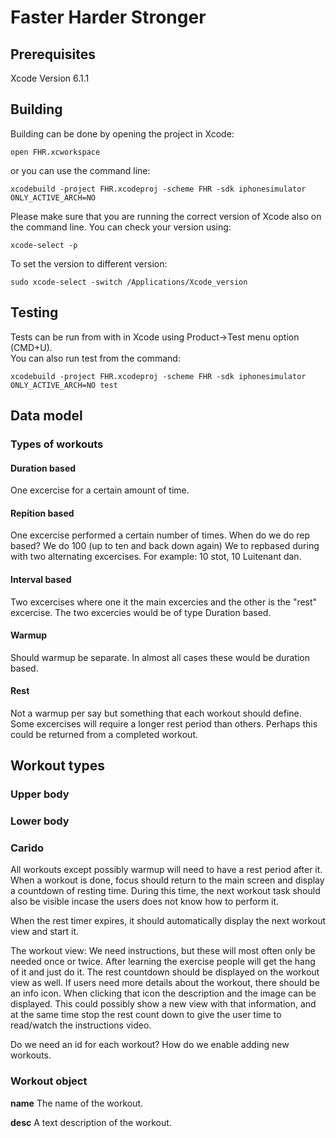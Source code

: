 # Faster Harder Stronger

## Prerequisites 
Xcode Version 6.1.1

## Building

Building can be done by opening the project in Xcode:

    open FHR.xcworkspace

or you can use the command line:

    xcodebuild -project FHR.xcodeproj -scheme FHR -sdk iphonesimulator ONLY_ACTIVE_ARCH=NO

Please make sure that you are running the correct version of Xcode also on the command line. You can check
your version using:

    xcode-select -p

To set the version to different version:

    sudo xcode-select -switch /Applications/Xcode_version
    

## Testing
Tests can be run from with in Xcode using Product->Test menu option (CMD+U).  
You can also run test from the command:

    xcodebuild -project FHR.xcodeproj -scheme FHR -sdk iphonesimulator ONLY_ACTIVE_ARCH=NO test


## Data model
### Types of workouts
#### Duration based
One excercise for a certain amount of time.

#### Repition based
One excercise performed a certain number of times.
When do we do rep based? 
We do 100 (up to ten and back down again)
We to repbased during with two alternating excercises. For example:
10 stot, 10 Luitenant dan.

#### Interval based
Two excercises where one it the main excercies and the other is the "rest" excercise.
The two excercies would be of type Duration based. 

#### Warmup
Should warmup be separate. In almost all cases these would be duration based.

#### Rest
Not a warmup per say but something that each workout should define. Some excercises will require a longer rest period than others.
Perhaps this could be returned from a completed workout. 

## Workout types

### Upper body

### Lower body

### Carido

All workouts except possibly warmup will need to have a rest period after it. 
When a workout is done, focus should return to the main screen and display a countdown of resting time. 
During this time, the next workout task should also be visible incase the users does not know how to perform it.

When the rest timer expires, it should automatically display the next workout view and start it. 

The workout view:
We need instructions, but these will most often only be needed once or twice. After learning the exercise people will get 
the hang of it and just do it. 
The rest countdown should be displayed on the workout view as well. If users need more details about the workout, there should be
an info icon. When clicking that icon the description and the image can be displayed. This could possibly show a new view with that
information, and at the same time stop the rest count down to give the user time to read/watch the instructions video.


Do we need an id for each workout? 
How do we enable adding new workouts.

### Workout object
__name__
The name of the workout.

__desc__
A text description of the workout. 
